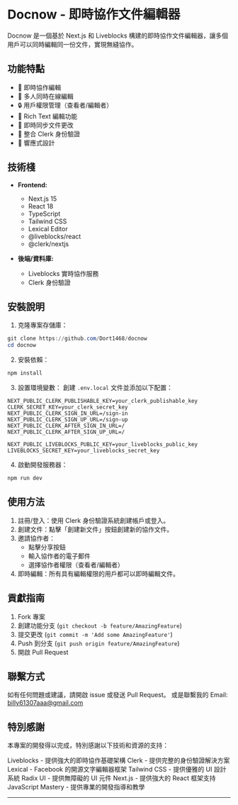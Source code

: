 # Docnow - 即時協作文件編輯器

Docnow 是一個基於 Next.js 和 Liveblocks 構建的即時協作文件編輯器，讓多個用戶可以同時編輯同一份文件，實現無縫協作。

## 功能特點

- 📝 即時協作編輯
- 👥 多人同時在線編輯
- 🔒 用戶權限管理（查看者/編輯者）
- 🎨 Rich Text 編輯功能
- 🔄 即時同步文件更改
- 👤 整合 Clerk 身份驗證
- 📱 響應式設計

## 技術棧

- **Frontend:**

  - Next.js 15
  - React 18
  - TypeScript
  - Tailwind CSS
  - Lexical Editor
  - @liveblocks/react
  - @clerk/nextjs

- **後端/資料庫:**
  - Liveblocks 實時協作服務
  - Clerk 身份驗證

## 安裝說明

1. 克隆專案存儲庫：

```powershell
git clone https://github.com/Dort1468/docnow
cd docnow
```

2. 安裝依賴：

```powershell
npm install
```

3. 設置環境變數：
   創建 `.env.local` 文件並添加以下配置：

```
NEXT_PUBLIC_CLERK_PUBLISHABLE_KEY=your_clerk_publishable_key
CLERK_SECRET_KEY=your_clerk_secret_key
NEXT_PUBLIC_CLERK_SIGN_IN_URL=/sign-in
NEXT_PUBLIC_CLERK_SIGN_UP_URL=/sign-up
NEXT_PUBLIC_CLERK_AFTER_SIGN_IN_URL=/
NEXT_PUBLIC_CLERK_AFTER_SIGN_UP_URL=/

NEXT_PUBLIC_LIVEBLOCKS_PUBLIC_KEY=your_liveblocks_public_key
LIVEBLOCKS_SECRET_KEY=your_liveblocks_secret_key
```

4. 啟動開發服務器：

```powershell
npm run dev
```

## 使用方法

1. 註冊/登入：使用 Clerk 身份驗證系統創建帳戶或登入。
2. 創建文件：點擊「創建新文件」按鈕創建新的協作文件。
3. 邀請協作者：
   - 點擊分享按鈕
   - 輸入協作者的電子郵件
   - 選擇協作者權限（查看者/編輯者）
4. 即時編輯：所有具有編輯權限的用戶都可以即時編輯文件。

## 貢獻指南

1. Fork 專案
2. 創建功能分支 (`git checkout -b feature/AmazingFeature`)
3. 提交更改 (`git commit -m 'Add some AmazingFeature'`)
4. Push 到分支 (`git push origin feature/AmazingFeature`)
5. 開啟 Pull Request

## 聯繫方式

如有任何問題或建議，請開啟 issue 或發送 Pull Request。
或是聯繫我的 Email: billy61307aaa@gmail.com

## 特別感謝

本專案的開發得以完成，特別感謝以下技術和資源的支持：

Liveblocks - 提供強大的即時協作基礎架構
Clerk - 提供完整的身份驗證解決方案
Lexical - Facebook 的開源文字編輯器框架
Tailwind CSS - 提供優雅的 UI 設計系統
Radix UI - 提供無障礙的 UI 元件
Next.js - 提供強大的 React 框架支持
JavaScript Mastery - 提供專業的開發指導和教學

---
